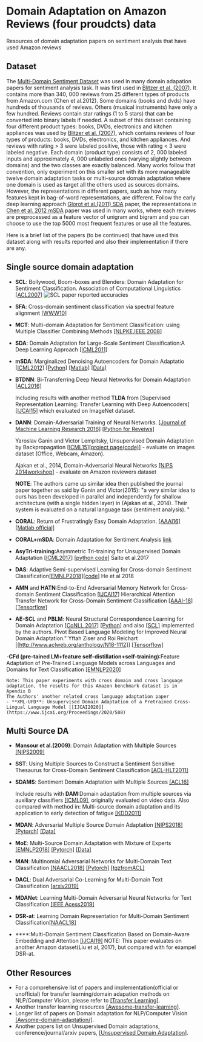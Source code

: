 # Domain Adaptation on Amazon Reviews (four proudcts) data
Resources of domain adaptation papers on sentiment analysis that have used Amazon reviews

## Dataset
The [Multi-Domain Sentiment Dataset](https://www.cs.jhu.edu/~mdredze/datasets/sentiment/) was used in many domain adapation papers for sentiment analysis task.  It was first used in [Blitzer et al, (2007)](https://www.cs.jhu.edu/~mdredze/publications/sentiment_acl07.pdf). It contains more than 340, 000 reviews from 25 different types of products from Amazon.com (Chen et al.2012). Some domains (books and dvds) have hundreds of thousands of reviews. Others (musical instruments) have only a few hundred. Reviews contain star ratings (1 to 5 stars) that can be converted into binary labels if needed.  A subset of this dataset containing
four different product types: books, DVDs, electronics and kitchen appliances was used by [Blitzer et al. (2007)](https://www.cs.jhu.edu/~mdredze/publications/sentiment_acl07.pdf), which contains reviews of four types of products: books, DVDs, electronics, and kitchen appliances. And reviews with rating > 3 were labeled
positive, those with rating < 3 were labeled negative. Each domain (product type) consists of 2, 000 labeled inputs and approximately 4, 000 unlabeled ones (varying slightly between domains) and the two classes are exactly balanced.  Many works follow that convention, only experiment on this smaller set with its more manageable twelve domain adaptation tasks or multi-source domain adaptation where one domain is used as target all the others used as sources domains.  However,  the representations in different papers, such as how many features kept in bag-of-word representations, are different. Follow the early deep learning approach [Glorot et al.(2011) SDA](http://www.icml-2011.org/papers/342_icmlpaper.pdf) paper, the representations in [Chen et al. 2012 mSDA](http://www.cs.cornell.edu/~kilian/papers/msdadomain.pdf) paper was used in many works, where each reviews are preprocessed as a feature vector of unigram and bigram and you can choose to use the top 5000 most frequent features or use all the features.

Here is a brief list of the papers (to be continued) that have used this dataset along with results reported and also their implementation if there are any.

## Single source domain adaptation
- **SCL**: Bollywood, Boom-boxes and Blenders: Domain Adaptation for Sentiment Classification. Association of Computational Linguistics [[ACL2007]](https://www.cs.jhu.edu/~mdredze/publications/sentiment_acl07.pdf)
![SCL paper reported accuracies](link-to-image)

- **SFA**: Cross-domain sentiment classification via spectral feature alignment [[WWW10]](https://dl.acm.org/citation.cfm?doid=1772690.1772767)
- **MCT**: Multi-domain Adaptation for Sentiment Classification: using Multiple
Classifier Combining Methods [[NLPKE,IEEE,2008]](https://ieeexplore.ieee.org/document/4906772/metrics#metrics)

- **SDA**: Domain Adaptation for Large-Scale Sentiment Classification:A Deep Learning Approach
[[ICML2011]](http://www.icml-2011.org/papers/342_icmlpaper.pdf)
- **mSDA**: Marginalized Denoising Autoencoders for Domain Adaptatio [[ICML2012]](http://www.cs.cornell.edu/~kilian/papers/msdadomain.pdf) 
[[Python]]()
[[Matlab]]()
[[Data]]()
- **BTDNN**: Bi-Transferring Deep Neural Networks for Domain Adaptation [[ACL2016]](https://www.aclweb.org/anthology/P16-1031/) 

   Including results with another method **TLDA** from [Supervised Representation Learning:
Transfer Learning with Deep Autoencoders][[IJCAI15]](http://www.intsci.ac.cn/users/zhuangfuzhen/paper/IJCAI15-578.pdf) which evaluated on ImageNet dataset.
- **DANN**: Domain-Adversarial Training of Neural Networks. [[Journal of Machine Learning Research 2016]](http://jmlr.org/papers/v17/15-239.html)
[[Python for Reveiws]](https://github.com/GRAAL-Research/domain_adversarial_neural_network)

    Yaroslav Ganin and Victor Lempitsky, Unsupervised Domain Adaptation by Backpropagation [[ICML15]](http://sites.skoltech.ru/compvision/projects/grl/files/paper.pdf)[[project page(code)]](http://sites.skoltech.ru/compvision/projects/grl/) - evaluate on images dataset (Office, Webcam, Amazon).

    Ajakan et al., 2014, Domain-Adversarial Neural Networks [[NIPS 2014workshop]](https://arxiv.org/abs/1412.4446) - evaluate on Amazon reviewers dataset

    **NOTE**: The authors came up similar idea then published the journal paper together as said by Ganin and Victor(2015): "a very
similar idea to ours has been developed in parallel and independently for shallow architecture (with a single hidden
layer) in (Ajakan et al., 2014). Their system is evaluated
on a natural language task (sentiment analysis). "

- **CORAL**: Return of Frustratingly Easy Domain Adaptation. [[AAAI16]](http://www.aaai.org/ocs/index.php/AAAI/AAAI16/paper/download/12443/11842) [[Matlab official]](https://github.com/VisionLearningGroup/CORAL)
- **CORAL+mSDA**: Domain Adaptation for Sentiment Analysis [link](https://ashkamath.github.io/projects/Dom_ad/)
- **AsyTri-training**:Asymmetric Tri-training for Unsupervised Domain Adaptation [[ICML2017]](https://arxiv.org/pdf/1702.08400.pdf) [[python code]](https://github.com/ksaito-ut/atda) Saito et al.2017
- **DAS**: Adaptive Semi-supervised Learning for Cross-domain Sentiment Classification[[EMNLP2018]](https://arxiv.org/pdf/1702.08400.pdf)[[code]](https://github.com/ruidan/DAS) He et al 2018
- **AMN** and **HATN**:End-to-End Adversarial Memory Network for Cross-domain Sentiment
Classification [[IJCAI17]](https://www.ijcai.org/proceedings/2017/0311.pdf)
Hierarchical Attention Transfer Network for Cross-Domain Sentiment Classification [[AAAI-18]](https://www.aaai.org/ocs/index.php/AAAI/AAAI18/paper/view/16873/16149)
[[Tensorflow]](https://github.com/hsqmlzno1/HATN)

- **AE-SCL** and **PBLM**: Neural Structural Correspondence Learning for Domain Adaptation [[CoNLL 2017]](https://www.aclweb.org/anthology/K/K17/K17-1040.pdf) [[Python]](https://github.com/yftah89/Neural-SCL-Domain-Adaptation) and also [[SCL]](https://github.com/yftah89/structural-correspondence-learning-SCL) implemented by the authors.
Pivot Based Language Modeling for Improved Neural Domain Adaptation." Yftah Ziser and Roi Reichart [[http://www.aclweb.org/anthology/N18-1112]] [[Tensorflow]](https://github.com/yftah89/PBLM-Domain-Adaptation)

-**CFd (pre-tained LM+feature self-distillation+self-training)**:Feature Adaptation of Pre-Trained Language Models across Languages and Domains for Text Classification [[EMNLP2020]](https://arxiv.org/pdf/2009.11538.pdf)
    
    Note: This paper experiments with cross domain and cross language adaptation, the results for this Amazon benchmark dataset is in Apendix B
    The Authors' another related cross language adaptation paper 
    - **XML-UFD**: Unsupervised Domain Adaptation of a Pretrained Cross-Lingual Language Model [[IJCAI2020]](https://www.ijcai.org/Proceedings/2020/508)


## Multi Source DA
- **Mansour et al.(2009)**: Domain Adaptation with Multiple Sources [[NIPS2009]](https://papers.nips.cc/paper/3550-domain-adaptation-with-multiple-sources)
- **SST**: Using Multiple Sources to Construct a Sentiment Sensitive Thesaurus for Cross-Domain Sentiment Classification [[ACL-HLT2011]](https://www.aclweb.org/anthology/P11-1014/)
- **SDAMS**: Sentiment Domain Adaptation with Multiple Sources [[ACL16]](https://www.aclweb.org/anthology/P16-1029/)

    Include results with **DAM**:Domain adaptation from multiple sources via auxiliary classifiers [[ICML09]](https://dl.acm.org/citation.cfm?id=1553411), originally evaluated on video data.
    Also compared with method in: Multi-source domain adaptation and its application
to early detection of fatigue [[KDD2011]](https://dl.acm.org/citation.cfm?id=2382582)
- **MDAN**: Adversarial Multiple Source Domain Adaptation [[NIPS2018]](http://papers.nips.cc/paper/8075-adversarial-multiple-source-domain-adaptation) [[Pytorch]](https://github.com/KeiraZhao/MDAN)
[[Data]](https://github.com/KeiraZhao/MDAN)
- **MoE**: Multi-Source Domain Adaptation with Mixture of Experts 
[[EMNLP2018]](https://arxiv.org/abs/1809.02256)
[[Pytorch]](https://github.com/jiangfeng1124/transfer)
[[Data]](https://github.com/jiangfeng1124/transfer)
- **MAN**: Multinomial Adversarial Networks for Multi-Domain Text Classification [[NAACL2018]](https://www.aclweb.org/anthology/N18-1111/)
    [[Pytorch]](https://github.com/ccsasuke/man) [[tgzfromACL]](https://www.aclweb.org/anthology/attachments/N18-1111.Software.tgz)
- **DACL**: Dual Adversarial Co-Learning for Multi-Domain Text Classification [[arxiv2019]](https://arxiv.org/abs/1909.08203)
- **MDANet**: Learning Multi-Domain Adversarial Neural Networks for Text Classification [[IEEE Acess2019]](https://ieeexplore.ieee.org/document/8666710)
- **DSR-at**: Learning Domain Representation for Multi-Domain Sentiment Classification[[NAACL18]](https://leuchine.github.io/papers/naacl18sentiment.pdf)
- ****:Multi-Domain Sentiment Classification Based on Domain-Aware Embedding and Attention [[IJCAI19]](https://www.ijcai.org/Proceedings/2019/0681.pdf)
  NOTE: This paper evaluates on another Amazon dataset(Liu et al,  2017), but compared with for exampel DSR-at.
  
## Other Resources
- For a comprehensive list of papers and implementation(official or unofficial) for transfer learning/domain adapation methods on NLP/Computer Vision, please refer to [[Transfer Learning]](https://github.com/jindongwang/transferlearning).
- Another transfer learning resources [[Awesome-transfer-learning]](https://github.com/artix41/awesome-transfer-learning).
-  Longer list of papers on Domain adaptation for NLP/Computer Vision [[Awsome-domain-adaptation/]](https://github.com/zhaoxin94/awsome-domain-adaptation/blob/master/README.md).
- Another papers list on Unsupervised Domain adaptations, conference/journal/arxiv papers, [[Unsupervised Domain Adaptation]](https://github.com/barebell/DA).

